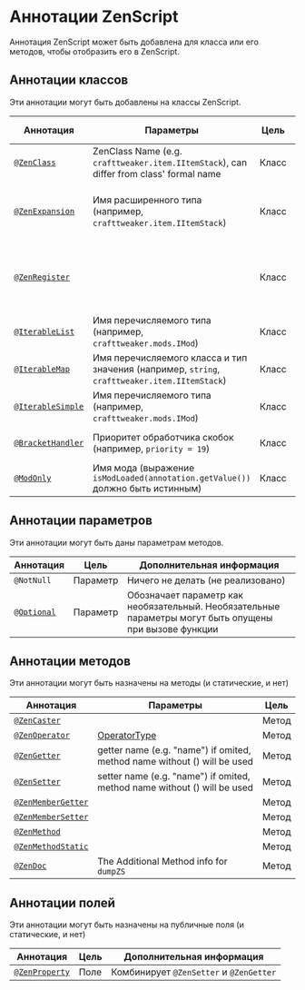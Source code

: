 # Аннотации ZenScript

Аннотация ZenScript может быть добавлена для класса или его методов, чтобы отобразить его в ZenScript.

## Аннотации классов

Эти аннотации могут быть добавлены на классы ZenScript.

| Аннотация                                                                | Параметры                                                                                     | Цель  | Дополнительная информация                                                                      |
| ------------------------------------------------------------------------ | --------------------------------------------------------------------------------------------- | ----- | ---------------------------------------------------------------------------------------------- |
| [`@ZenClass`](/Dev_Area/ZenAnnotations/Annotation_ZenClass/)             | ZenClass Name (e.g. `crafttweaker.item.IItemStack`), can differ from class' formal name       | Класс | Имя должно быть уникальным                                                                     |
| [`@ZenExpansion`](/Dev_Area/ZenAnnotations/Annotation_ZenExpansion/)     | Имя расширенного типа (например, `crafttweaker.item.IItemStack`)                              | Класс | Имя должно быть уже объявленным (вы не можете расширить что-то несуществующее)                 |
| [`@ZenRegister`](/Dev_Area/ZenAnnotations/Annotation_ZenRegister/)       |                                                                                               | Класс | Используется, чтобы автоматически регистрировать класс или расширение                          |
| [`@IterableList`](/Dev_Area/ZenAnnotations/Annotation_Iterable/)         | Имя перечисляемого типа (например, `crafttweaker.mods.IMod`)                                  | Класс | Класс должен реализовывать `Iterable<T>`                                                 |
| [`@IterableMap`](/Dev_Area/ZenAnnotations/Annotation_Iterable/)          | Имя перечисляемого класса и тип значения (например, `string`, `crafttweaker.item.IItemStack`) | Класс | Класс должен реализовывать `List<T>`                                                     |
| [`@IterableSimple`](/Dev_Area/ZenAnnotations/Annotation_Iterable/)       | Имя перечисляемого типа (например, `crafttweaker.mods.IMod`)                                  | Класс | Класс должен реализовывать `Map<K, V>`                                                   |
| [`@BracketHandler`](/Dev_Area/ZenAnnotations/Annotation_BracketHandler/) | Приоритет обработчика скобок (например, `priority = 19`)                                      | Класс | Класс должен реализовывать `IBracketHandler`                                                   |
| [`@ModOnly`](/Dev_Area/ZenAnnotations/Annotation_ModOnly/)               | Имя мода (выражение `isModLoaded(annotation.getValue())` должно быть истинным)                | Класс | Используется в комбинации с [`@ZenRegister`](/Dev_Area/ZenAnnotations/Annotation_ZenRegister/) |

## Аннотации параметров

Эти аннотации могут быть даны параметрам методов.

| Аннотация                                                    | Цель     | Дополнительная информация                                                                              |
| ------------------------------------------------------------ | -------- | ------------------------------------------------------------------------------------------------------ |
| `@NotNull`                                                   | Параметр | Ничего не делать (не реализовано)                                                                      |
| [`@Optional`](/Dev_Area/ZenAnnotations/Annotation_Optional/) | Параметр | Обозначает параметр как необязательный. Необязательные параметры могут быть опущены при вызове функции |

## Аннотации методов

Эти аннотации могут быть назначены на методы (и статические, и нет)

| Аннотация                                                                  | Параметры                                                                | Цель  |
| -------------------------------------------------------------------------- | ------------------------------------------------------------------------ | ----- |
| [`@ZenCaster`](/Dev_Area/ZenAnnotations/Annotation_ZenCaster/)             |                                                                          | Метод |
| [`@ZenOperator`](/Dev_Area/ZenAnnotations/Annotation_ZenOperator/)         | [OperatorType](/Dev_Area/ZenOperators/)                                  | Метод |
| [`@ZenGetter`](/Dev_Area/ZenAnnotations/ZenMembers/)                       | getter name (e.g. "name") if omited, method name without () will be used | Метод |
| [`@ZenSetter`](/Dev_Area/ZenAnnotations/ZenMembers/)                       | setter name (e.g. "name") if omited, method name without () will be used | Метод |
| [`@ZenMemberGetter`](/Dev_Area/ZenAnnotations/ZenMembers/)                 |                                                                          | Метод |
| [`@ZenMemberSetter`](/Dev_Area/ZenAnnotations/ZenMembers/)                 |                                                                          | Метод |
| [`@ZenMethod`](/Dev_Area/ZenAnnotations/Annotation_ZenMethod/)             |                                                                          | Метод |
| [`@ZenMethodStatic`](/Dev_Area/ZenAnnotations/Annotation_ZenMethodStatic/) |                                                                          | Метод |
| [`@ZenDoc`](/Dev_Area/ZenAnnotations/Annotation_ZenDoc/)                   | The Additional Method info for `dumpZS`                                  | Метод |

## Аннотации полей

Эти аннотации могут быть назначены на публичные поля (и статические, и нет)

| Аннотация                                              | Цель | Дополнительная информация               |
| ------------------------------------------------------ | ---- | --------------------------------------- |
| [`@ZenProperty`](/Dev_Area/ZenAnnotations/ZenMembers/) | Поле | Комбинирует `@ZenSetter` и `@ZenGetter` |